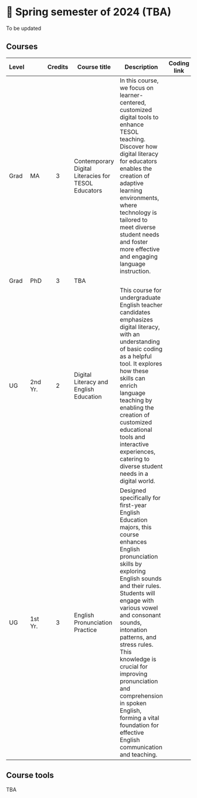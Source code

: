 # 🌱 Spring semester of 2024 (TBA)
To be updated
## Courses

|Level||Credits|Course title|Description|Coding link|
|---|---|:---:|---|---|---|
|Grad|MA|3|Contemporary Digital Literacies for TESOL Educators |In this course, we focus on learner-centered, customized digital tools to enhance TESOL teaching. Discover how digital literacy for educators enables the creation of adaptive learning environments, where technology is tailored to meet diverse student needs and foster more effective and engaging language instruction.||
|Grad|PhD|3|TBA |||
|UG|2nd Yr.|2|Digital Literacy and English Education|This course for undergraduate English teacher candidates emphasizes digital literacy, with an understanding of basic coding as a helpful tool. It explores how these skills can enrich language teaching by enabling the creation of customized educational tools and interactive experiences, catering to diverse student needs in a digital world.||
|UG|1st Yr.|3|English Pronunciation Practice|Designed specifically for first-year English Education majors, this course enhances English pronunciation skills by exploring English sounds and their rules. Students will engage with various vowel and consonant sounds, intonation patterns, and stress rules. This knowledge is crucial for improving pronunciation and comprehension in spoken English, forming a vital foundation for effective English communication and teaching.||

## Course tools 
TBA

